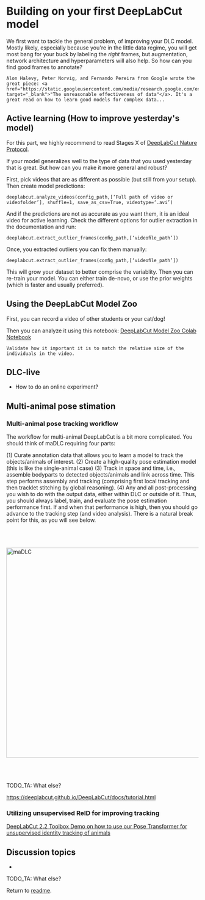 # Building on your first DeepLabCut model

We first want to tackle the general problem, of improving your DLC model. Mostly likely, especially because you're in the little data regime, you will get most bang for your buck by labeling the *right* frames, but augmentation, network architecture and hyperparameters will also help. So how can you find good frames to annotate?

```{note}
Alon Halevy, Peter Norvig, and Fernando Pereira from Google wrote the great piece: <a href="https://static.googleusercontent.com/media/research.google.com/en//pubs/archive/35179.pdf" target="_blank">"The unreasonable effectiveness of data"</a>. It's a great read on how to learn good models for complex data...
```

## Active learning (How to improve yesterday's model)

For this part, we highly recommend to read  Stages X of <a href="https://rdcu.be/bHpHN" target="_blank">DeepLabCut Nature Protocol</a>.

If your model generalizes well to the type of data that you used yesterday that is great. But how can you make it more general and robust?

First, pick videos that are as different as possible (but still from your setup). Then create model predictions:

```deeplabcut.analyze_videos(config_path,[‘Full path of video or videofolder’], shuffle=1, save_as_csv=True, videotype=‘.avi’)```

And if the predictions are not as accurate as you want them, it is an ideal video for active learning. Check the different options for outlier extraction in the documentation and run:

```deeplabcut.extract_outlier_frames(conﬁg_path,[‘videoﬁle_path’])```

Once, you extracted outliers you can fix them manually:

```deeplabcut.extract_outlier_frames(conﬁg_path,[‘videoﬁle_path’])```

This will grow your dataset to better comprise the variablity. Then you can re-train your model. You can either train de-novo, or use the prior weights (which is faster and usually preferred).

## Using the DeepLabCut Model Zoo

First, you can record a video of other students or your cat/dog!

Then you can analyze it using this notebook:
<a href="https://github.com/DeepLabCut/DeepLabCut/blob/master/examples/COLAB/COLAB_DLC_ModelZoo.ipynb" target="_blank">DeepLabCut Model Zoo Colab Notebook</a>

```{note}
Validate how it important it is to match the relative size of the individuals in the video.
```

## DLC-live

- How to do an online experiment?

## Multi-animal pose stimation

### Multi-animal pose tracking workflow

The workflow for multi-animal DeepLabCut is a bit more complicated. You should think of maDLC requiring four parts:

(1) Curate annotation data that allows you to learn a model to track the objects/animals of interest.
(2) Create a high-quality pose estimation model (this is like the single-animal case)
(3) Track in space and time, i.e., assemble bodyparts to detected objects/animals and link across time. This step performs assembly and tracking (comprising first local tracking and then tracklet stitching by global reasoning).
(4) Any and all post-processing you wish to do with the output data, either within DLC or outside of it.
Thus, you should always label, train, and evaluate the pose estimation performance first. If and when that performance is high, then you should go advance to the tracking step (and video analysis). There is a natural break point for this, as you will see below.

<img src="https://images.squarespace-cdn.com/content/v1/57f6d51c9f74566f55ecf271/1596370260800-SP2GWKDPJCOIR7LJ31VM/ke17ZwdGBToddI8pDm48kB4fL2ovSQh5dRlH2jCMtpoUqsxRUqqbr1mOJYKfIPR7LoDQ9mXPOjoJoqy81S2I8N_N4V1vUb5AoIIIbLZhVYxCRW4BPu10St3TBAUQYVKcSV94BuD0XUinmig_1P1RJNYVU597j3jgswapL4c_w92BJE9r6UgUperYhWQ2ubQ_/workflow.png?format=2500w" width="550" title="maDLC" alt="maDLC" align="center" vspace = "50">

TODO_TA: What else?

https://deeplabcut.github.io/DeepLabCut/docs/tutorial.html

### Utilizing unsupervised ReID for improving tracking

<a href="https://github.com/DeepLabCut/DeepLabCut/blob/master/examples/COLAB/COLAB_transformer_reID.ipynb" target="_blank">DeepLabCut 2.2 Toolbox Demo on how to use our Pose Transformer for unsupervised identity tracking of animals</a>


## Discussion topics

-

TODO_TA: What else?


Return to [readme](../README.md).
